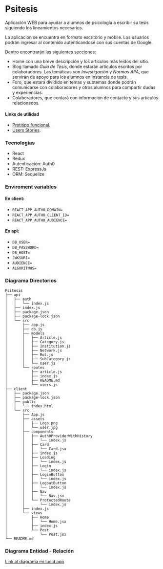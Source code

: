 # Psitesis
Aplicación WEB para ayudar a alumnos de psicología a escribir su tesis siguiendo los lineamientos necesarios.

La aplicación se encuentra en formato escritorio y mobile. Los usuarios podrán ingresar al contenido autenticandosé con sus cuentas de Google.

Dentro encontrarán las siguientes secciones:
- Home con una breve descripción y los artículos más leídos del sitio.
- Blog llamado *Guía de Tesis*, donde estarán artículos escritos por colaboradores. Las temáticas son *Investigación* y *Normas APA*, que servirán de apoyo para los alumnos en instancia de tesis.
- Foro, que estará dividido en temas y subtemas donde podrán comunicarse con colaboradores y otros alumnos para compartir dudas y experiencias.
- Colaboradores, que contará con información de contacto y sus artículos relacionados.

#### Links de utilidad
- [Protitipo funcional](https://www.figma.com/file/6kETsk0daI1CHXhZMq6bBc/Prototipo-funcional-Psitesis-(Alta)?node-id=0%3A1).
- [Users Stories](https://miro.com/app/board/o9J_l4Kmvns=/).

### Tecnologías

- React
- Redux
- Autenticación: Auth0
- REST: ExpressJs
- ORM: Sequelize

### Enviroment variables

#### En client:
- `REACT_APP_AUTH0_DOMAIN=`
- `REACT_APP_AUTH0_CLIENT_ID=`
- `REACT_APP_AUTH0_AUDIENCE=`

#### En api:
- `DB_USER=`
- `DB_PASSWORD=`
- `DB_HOST=`
- `JWKSURI=` 
- `AUDIENCE=` 
- `ALGORITMHS=` 

### Diagrama Directorios
```
Psitesis
├── api
│   ├── auth
│   │   └── index.js
│   ├── index.js
│   ├── package.json
│   ├── package-lock.json
│   └── src
│       ├── app.js
│       ├── db.js
│       ├── models
│       │   ├── Article.js
│       │   ├── Category.js
│       │   ├── Institution.js
│       │   ├── Network.js
│       │   ├── Rol.js
│       │   ├── SubCategory.js
│       │   └── User.js
│       └── routes
│           ├── article.js
│           ├── index.js
│           ├── README.md
│           └── users.js
├── client
│   ├── package.json
│   ├── package-lock.json
│   ├── public
│   │   └── index.html
│   └── src
│       ├── App.js
│       ├── assets
│       │   ├── Logo.png
│       │   └── user.jpg
│       ├── components
│       │   ├── Auth0ProviderWithHistory
│       │   │   └── index.js
│       │   ├── Card
│       │   │   └── Card.jsx
│       │   ├── index.js
│       │   ├── Loading
│       │   │   └── index.js
│       │   ├── Login
│       │   │   └── index.js
│       │   ├── LoginButton
│       │   │   └── index.js
│       │   ├── LogoutButton
│       │   │   └── index.js
│       │   ├── Nav
│       │   │   └── Nav.jsx
│       │   └── ProtectedRoute
│       │       └── index.js
│       ├── index.js
│       └── views
│           ├── Home
│           │   └── Home.jsx
│           ├── index.js
│           └── Post
│               └── Post.jsx
└── README.md

```

### Diagrama Entidad - Relación

[Link al diagrama en lucid.app](https://lucid.app/lucidchart/1aed3959-c122-4137-8eae-430af3b1e528/edit?beaconFlowId=F88BB6EA5F2DAF7E&page=0_0#)
